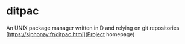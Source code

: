 # ditpac
An UNIX package manager written in D and relying on git repositories
[https://siphonay.fr/ditpac.html](Project homepage)